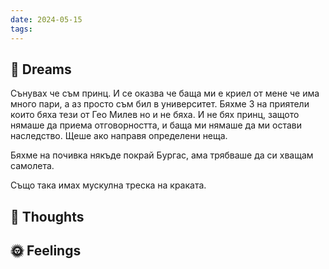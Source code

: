 ```yaml
---
date: 2024-05-15
tags:
---
```


## 💭 Dreams
Сънувах че съм принц. И се оказва че баща ми е криел от мене че има много пари, а аз просто съм бил в университет. Бяхме 3 на приятели които бяха тези от Гео Милев но и не бяха. И не бях принц, защото нямаше да приема отговорността, и баща ми нямаше да ми остави наследство. Щеше ако направя определени неща. 

Бяхме на почивка някъде покрай Бургас, ама трябваше да си хващам самолета. 

Също така имах мускулна треска на краката. 
## 🤔 Thoughts 

## 🌞 Feelings 

